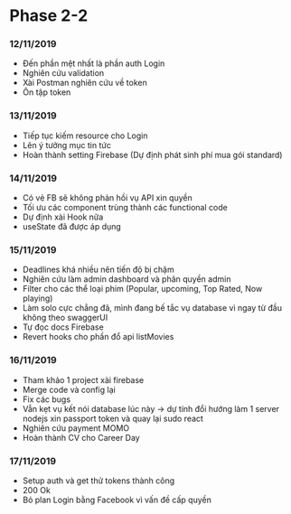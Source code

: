 # Phase 2-2
### 12/11/2019
+ Đến phần mệt nhất là phần auth Login
+ Nghiên cứu validation
+ Xài Postman nghiên cứu về token
+ Ôn tập token
### 13/11/2019
+ Tiếp tục kiếm resource cho Login
+ Lên ý tưởng mục tin tức
+ Hoàn thành setting Firebase (Dự định phát sinh phí mua gói standard)
### 14/11/2019
+ Có vẻ FB sẽ không phản hồi vụ API xin quyền
+ Tối ưu các component trùng thành các functional code 
+ Dự định xài Hook nữa
+ useState đã được áp dụng
### 15/11/2019
+ Deadlines khá nhiều nên tiến độ bị chậm
+ Nghiên cứu làm admin dashboard và phân quyền admin
+ Filter cho các thể loại phim (Popular, upcoming, Top Rated, Now playing)
+ Làm solo cực chẳng đã, mình đang bế tắc vụ database vì ngay từ đầu không theo swaggerUI
+ Tự đọc docs Firebase
+ Revert hooks cho phần đổ api listMovies
### 16/11/2019
+ Tham khảo 1 project xài firebase
+ Merge code và config lại
+ Fix các bugs
+ Vẫn kẹt vụ kết nói database lúc này -> dự tính đổi hướng làm 1 server nodejs xin passport token và quay lại sudo react
+ Nghiên cứu payment MOMO
+ Hoàn thành CV cho Career Day
### 17/11/2019
+ Setup auth và get thử tokens thành công
+ 200 Ok
+ Bỏ plan Login bằng Facebook vì vấn đề cấp quyền
